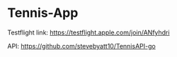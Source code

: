 # Tennis-App

Testflight link:
https://testflight.apple.com/join/ANfyhdri


API:
https://github.com/stevebyatt10/TennisAPI-go
